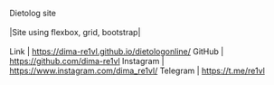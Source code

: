 Dietolog site \
\
|Site using flexbox, grid, bootstrap| \
\
Link | https://dima-re1vl.github.io/dietologonline/
GitHub | https://github.com/dima-re1vl
Instagram | https://www.instagram.com/dima_re1vl/
Telegram | https://t.me/re1vl
